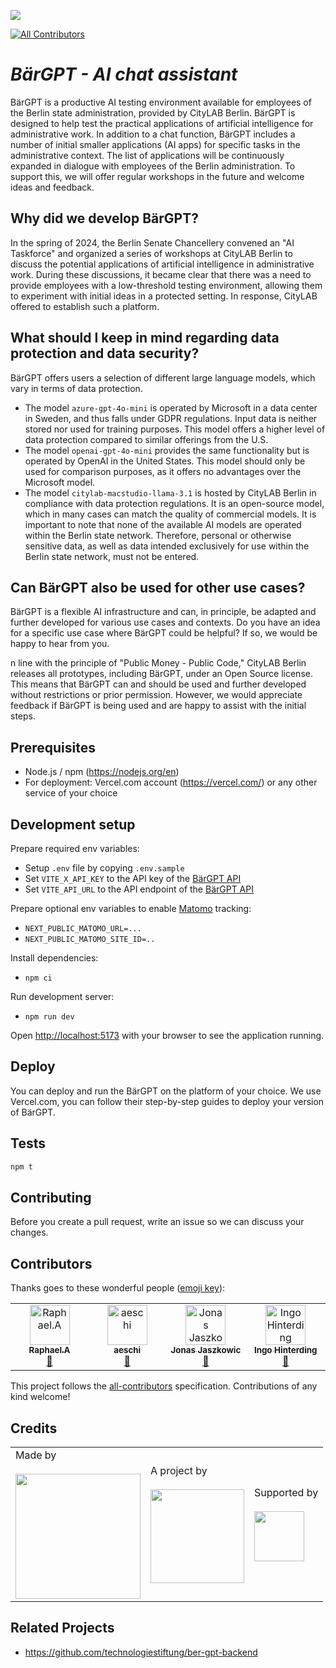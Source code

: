 ![](https://img.shields.io/badge/Built%20with%20%E2%9D%A4%EF%B8%8F-at%20Technologiestiftung%20Berlin-blue)

<!-- ALL-CONTRIBUTORS-BADGE:START - Do not remove or modify this section -->

[![All Contributors](https://img.shields.io/badge/all_contributors-4-orange.svg?style=flat-square)](#contributors-)

<!-- ALL-CONTRIBUTORS-BADGE:END -->

# _BärGPT - AI chat assistant_

BärGPT is a productive AI testing environment available for employees of the Berlin state administration, provided by CityLAB Berlin. BärGPT is designed to help test the practical applications of artificial intelligence for administrative work. In addition to a chat function, BärGPT includes a number of initial smaller applications (AI apps) for specific tasks in the administrative context. The list of applications will be continuously expanded in dialogue with employees of the Berlin administration. To support this, we will offer regular workshops in the future and welcome ideas and feedback.

## Why did we develop BärGPT?

In the spring of 2024, the Berlin Senate Chancellery convened an "AI Taskforce" and organized a series of workshops at CityLAB Berlin to discuss the potential applications of artificial intelligence in administrative work. During these discussions, it became clear that there was a need to provide employees with a low-threshold testing environment, allowing them to experiment with initial ideas in a protected setting. In response, CityLAB offered to establish such a platform.

## What should I keep in mind regarding data protection and data security?

BärGPT offers users a selection of different large language models, which vary in terms of data protection.

- The model `azure-gpt-4o-mini` is operated by Microsoft in a data center in Sweden, and thus falls under GDPR regulations. Input data is neither stored nor used for training purposes. This model offers a higher level of data protection compared to similar offerings from the U.S.
- The model `openai-gpt-4o-mini` provides the same functionality but is operated by OpenAI in the United States. This model should only be used for comparison purposes, as it offers no advantages over the Microsoft model.
- The model `citylab-macstudio-llama-3.1` is hosted by CityLAB Berlin in compliance with data protection regulations. It is an open-source model, which in many cases can match the quality of commercial models.
  It is important to note that none of the available AI models are operated within the Berlin state network. Therefore, personal or otherwise sensitive data, as well as data intended exclusively for use within the Berlin state network, must not be entered.

## Can BärGPT also be used for other use cases?

BärGPT is a flexible AI infrastructure and can, in principle, be adapted and further developed for various use cases and contexts. Do you have an idea for a specific use case where BärGPT could be helpful? If so, we would be happy to hear from you.

n line with the principle of "Public Money - Public Code," CityLAB Berlin releases all prototypes, including BärGPT, under an Open Source license. This means that BärGPT can and should be used and further developed without restrictions or prior permission. However, we would appreciate feedback if BärGPT is being used and are happy to assist with the initial steps.

## Prerequisites

- Node.js / npm (https://nodejs.org/en)
- For deployment: Vercel.com account (https://vercel.com/) or any other service of your choice

## Development setup

Prepare required env variables:

- Setup `.env` file by copying `.env.sample`
- Set `VITE_X_API_KEY` to the API key of the [BärGPT API](https://github.com/technologiestiftung/ber-gpt-backend)
- Set `VITE_API_URL` to the API endpoint of the [BärGPT API](https://github.com/technologiestiftung/ber-gpt-backend)

Prepare optional env variables to enable [Matomo](https://matomo.org/) tracking:

- `NEXT_PUBLIC_MATOMO_URL=...`
- `NEXT_PUBLIC_MATOMO_SITE_ID=..`

Install dependencies:

- `npm ci`

Run development server:

- `npm run dev`

Open [http://localhost:5173](http://localhost:5173) with your browser to see the application running.

## Deploy

You can deploy and run the BärGPT on the platform of your choice.
We use Vercel.com, you can follow their step-by-step guides to deploy your version of BärGPT.

## Tests

```bash
npm t
```

## Contributing

Before you create a pull request, write an issue so we can discuss your changes.

## Contributors

Thanks goes to these wonderful people ([emoji key](https://allcontributors.org/docs/en/emoji-key)):

<!-- ALL-CONTRIBUTORS-LIST:START - Do not remove or modify this section -->
<!-- prettier-ignore-start -->
<!-- markdownlint-disable -->
<table>
  <tbody>
    <tr>
      <td align="center" valign="top" width="14.28%"><a href="https://github.com/raphael-arce"><img src="https://avatars.githubusercontent.com/u/8709861?v=4?s=64" width="64px;" alt="Raphael.A"/><br /><sub><b>Raphael.A</b></sub></a><br /><a href="https://github.com/technologiestiftung/template-default/commits?author=raphael-arce" title="Documentation">📖</a></td>
      <td align="center" valign="top" width="14.28%"><a href="https://github.com/aeschi"><img src="https://avatars.githubusercontent.com/u/56318362?v=4?s=64" width="64px;" alt="aeschi"/><br /><sub><b>aeschi</b></sub></a><br /><a href="https://github.com/technologiestiftung/template-default/commits?author=aeschi" title="Documentation">📖</a></td>
      <td align="center" valign="top" width="14.28%"><a href="https://github.com/Jaszkowic"><img src="https://avatars.githubusercontent.com/u/10830180?v=4?s=64" width="64px;" alt="Jonas Jaszkowic"/><br /><sub><b>Jonas Jaszkowic</b></sub></a><br /><a href="https://github.com/technologiestiftung/template-default/commits?author=Jaszkowic" title="Documentation">📖</a></td>
      <td align="center" valign="top" width="14.28%"><a href="http://www.awsm.de/"><img src="https://avatars.githubusercontent.com/u/434355?v=4?s=64" width="64px;" alt="Ingo Hinterding"/><br /><sub><b>Ingo Hinterding</b></sub></a><br /><a href="https://github.com/technologiestiftung/template-default/commits?author=Esshahn" title="Documentation">📖</a></td>
    </tr>
  </tbody>
</table>

<!-- markdownlint-restore -->
<!-- prettier-ignore-end -->

<!-- ALL-CONTRIBUTORS-LIST:END -->

This project follows the [all-contributors](https://github.com/all-contributors/all-contributors) specification. Contributions of any kind welcome!

## Credits

<table>
  <tr>
    <td>
      Made by <a href="https://citylab-berlin.org/de/start/">
        <br />
        <br />
        <img width="200" src="https://logos.citylab-berlin.org/logo-citylab-berlin.svg" />
      </a>
    </td>
    <td>
      A project by <a href="https://www.technologiestiftung-berlin.de/">
        <br />
        <br />
        <img width="150" src="https://logos.citylab-berlin.org/logo-technologiestiftung-berlin-de.svg" />
      </a>
    </td>
    <td>
      Supported by <a href="https://www.berlin.de/rbmskzl/">
        <br />
        <br />
        <img width="80" src="https://logos.citylab-berlin.org/logo-berlin-senatskanzelei-de.svg" />
      </a>
    </td>
  </tr>
</table>

## Related Projects

- https://github.com/technologiestiftung/ber-gpt-backend
<!-- touch again -->

